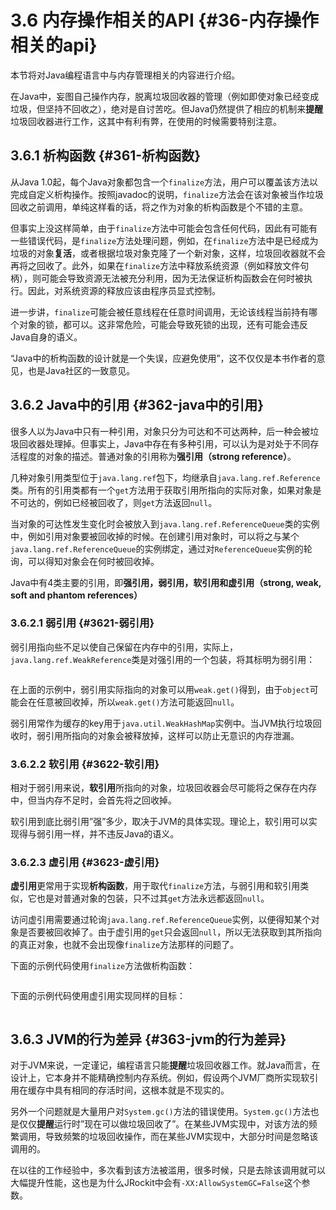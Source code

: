 # 3.6 内存操作相关的API {#36-内存操作相关的api}

本节将对Java编程语言中与内存管理相关的内容进行介绍。

在Java中，妄图自己操作内存，脱离垃圾回收器的管理（例如即使对象已经变成垃圾，但坚持不回收之），绝对是自讨苦吃。但Java仍然提供了相应的机制来**提醒**垃圾回收器进行工作，这其中有利有弊，在使用的时候需要特别注意。



## 3.6.1 析构函数 {#361-析构函数}

从Java 1.0起，每个Java对象都包含一个`finalize`方法，用户可以覆盖该方法以完成自定义析构操作。按照javadoc的说明，`finalize`方法会在该对象被当作垃圾回收之前调用，单纯这样看的话，将之作为对象的析构函数是个不错的主意。

但事实上没这样简单，由于`finalize`方法中可能会包含任何代码，因此有可能有一些错误代码，是`finalize`方法处理问题，例如，在`finalize`方法中是已经成为垃圾的对象**复活**，或者根据垃圾对象克隆了一个新对象，这样，垃圾回收器就不会再将之回收了。此外，如果在`finalize`方法中释放系统资源（例如释放文件句柄），则可能会导致资源无法被充分利用，因为无法保证析构函数会在何时被执行。因此，对系统资源的释放应该由程序员显式控制。

进一步讲，`finalize`可能会被任意线程在任意时间调用，无论该线程当前持有哪个对象的锁，都可以。这非常危险，可能会导致死锁的出现，还有可能会违反Java自身的语义。

“Java中的析构函数的设计就是一个失误，应避免使用”，这不仅仅是本书作者的意见，也是Java社区的一致意见。



## 3.6.2 Java中的引用 {#362-java中的引用}

很多人以为Java中只有一种引用，对象只分为可达和不可达两种，后一种会被垃圾回收器处理掉。但事实上，Java中存在有多种引用，可以认为是对处于不同存活程度的对象的描述。普通对象的引用称为**强引用（strong reference）**。

几种对象引用类型位于`java.lang.ref`包下，均继承自`java.lang.ref.Reference`类。所有的引用类都有一个`get`方法用于获取引用所指向的实际对象，如果对象是不可达的，例如已经被回收了，则`get`方法返回`null`。

当对象的可达性发生变化时会被放入到`java.lang.ref.ReferenceQueue`类的实例中，例如引用对象要被回收掉的时候。在创建引用对象时，可以将之与某个`java.lang.ref.ReferenceQueue`的实例绑定，通过对`ReferenceQueue`实例的轮询，可以得知对象会在何时被回收掉。

Java中有4类主要的引用，即**强引用，弱引用，软引用和虚引用（strong, weak, soft and phantom references）**



### 3.6.2.1 弱引用 {#3621-弱引用}

弱引用指向些不足以使自己保留在内存中的引用，实际上，`java.lang.ref.WeakReference`类是对强引用的一个包装，将其标明为弱引用：

```

```

在上面的示例中，弱引用实际指向的对象可以用`weak.get()`得到，由于`object`可能会在任意被回收掉，所以`weak.get()`方法可能返回`null`。

弱引用常作为缓存的key用于`java.util.WeakHashMap`实例中。当JVM执行垃圾回收时，弱引用所指向的对象会被释放掉，这样可以防止无意识的内存泄漏。



### 3.6.2.2 软引用 {#3622-软引用}

相对于弱引用来说，**软引用**所指向的对象，垃圾回收器会尽可能将之保存在内存中，但当内存不足时，会首先将之回收掉。

软引用到底比弱引用”强”多少，取决于JVM的具体实现。理论上，软引用可以实现得与弱引用一样，并不违反Java的语义。



### 3.6.2.3 虚引用 {#3623-虚引用}

**虚引用**更常用于实现**析构函数**，用于取代`finalize`方法，与弱引用和软引用类似，它也是对普通对象的包装，只不过其`get`方法永远都返回`null`。

访问虚引用需要通过轮询`java.lang.ref.ReferenceQueue`实例，以便得知某个对象是否要被回收掉了。由于虚引用的`get`只会返回`null`，所以无法获取到其所指向的真正对象，也就不会出现像`finalize`方法那样的问题了。

下面的示例代码使用`finalize`方法做析构函数：

```

```

下面的示例代码使用虚引用实现同样的目标：

```

```



## 3.6.3 JVM的行为差异 {#363-jvm的行为差异}

对于JVM来说，一定谨记，编程语言只能**提醒**垃圾回收器工作。就Java而言，在设计上，它本身并不能精确控制内存系统。例如，假设两个JVM厂商所实现软引用在缓存中具有相同的存活时间，这根本就是不现实的。

另外一个问题就是大量用户对`System.gc()`方法的错误使用。`System.gc()`方法也是仅仅**提醒**运行时”现在可以做垃圾回收了”。在某些JVM实现中，对该方法的频繁调用，导致频繁的垃圾回收操作，而在某些JVM实现中，大部分时间是忽略该调用的。

在以往的工作经验中，多次看到该方法被滥用，很多时候，只是去除该调用就可以大幅提升性能，这也是为什么JRockit中会有`-XX:AllowSystemGC=False`这个参数。

